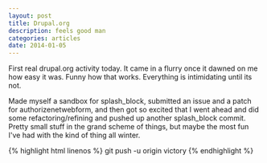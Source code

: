 ```yaml
---
layout: post
title: Drupal.org
description: feels good man
categories: articles
date: 2014-01-05
---
```

First real drupal.org activity today. It came in a flurry once it dawned on me how easy it was. Funny how that works. Everything is intimidating until its not.

Made myself a sandbox for splash_block, submitted an issue and a patch for authorizenetwebform, and then got so excited that I went ahead and did some refactoring/refining and pushed up another splash_block commit. Pretty small stuff in the grand scheme of things, but maybe the most fun I've had with the kind of thing all winter.

{% highlight html linenos %}
git push -u origin victory
{% endhighlight %}